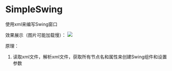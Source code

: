 # SimpleSwing
使用xml来编写Swing窗口

效果展示（图片可能加载慢）：
![](https://s3.bmp.ovh/imgs/2023/11/30/52256dca8a1bff18.png)

原理：  
1. 读取xml文件，解析xml文件，获取所有节点名和属性来创建Swing组件和设置参数